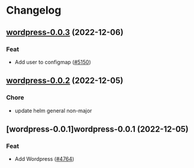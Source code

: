 # Changelog



## [wordpress-0.0.3](https://github.com/truecharts/charts/compare/wordpress-0.0.2...wordpress-0.0.3) (2022-12-06)

### Feat

- Add user to configmap ([#5150](https://github.com/truecharts/charts/issues/5150))
  
  


## [wordpress-0.0.2](https://github.com/truecharts/charts/compare/wordpress-0.0.1...wordpress-0.0.2) (2022-12-05)

### Chore

- update helm general non-major
  
  


## [wordpress-0.0.1]wordpress-0.0.1 (2022-12-05)

### Feat

- Add Wordpress ([#4764](https://github.com/truecharts/charts/issues/4764))
  
  